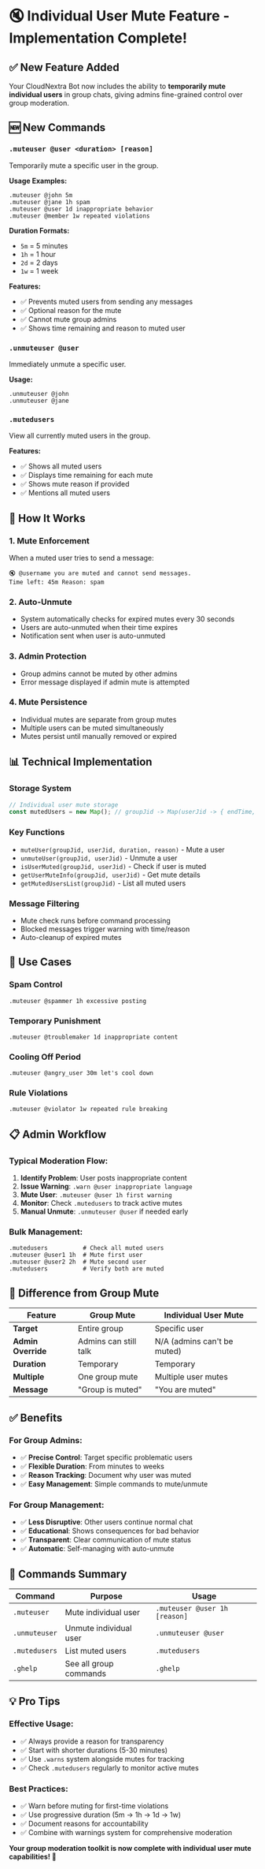 # 🔇 Individual User Mute Feature - Implementation Complete!

## ✅ New Feature Added

Your CloudNextra Bot now includes the ability to **temporarily mute individual users** in group chats, giving admins fine-grained control over group moderation.

## 🆕 New Commands

### **`.muteuser @user <duration> [reason]`**
Temporarily mute a specific user in the group.

**Usage Examples:**
```
.muteuser @john 5m
.muteuser @jane 1h spam
.muteuser @user 1d inappropriate behavior
.muteuser @member 1w repeated violations
```

**Duration Formats:**
- `5m` = 5 minutes
- `1h` = 1 hour  
- `2d` = 2 days
- `1w` = 1 week

**Features:**
- ✅ Prevents muted users from sending any messages
- ✅ Optional reason for the mute
- ✅ Cannot mute group admins
- ✅ Shows time remaining and reason to muted user

### **`.unmuteuser @user`**
Immediately unmute a specific user.

**Usage:**
```
.unmuteuser @john
.unmuteuser @jane
```

### **`.mutedusers`**
View all currently muted users in the group.

**Features:**
- ✅ Shows all muted users
- ✅ Displays time remaining for each mute
- ✅ Shows mute reason if provided
- ✅ Mentions all muted users

## 🔧 How It Works

### **1. Mute Enforcement**
When a muted user tries to send a message:
```
🔇 @username you are muted and cannot send messages. 
Time left: 45m Reason: spam
```

### **2. Auto-Unmute**
- System automatically checks for expired mutes every 30 seconds
- Users are auto-unmuted when their time expires
- Notification sent when user is auto-unmuted

### **3. Admin Protection**
- Group admins cannot be muted by other admins
- Error message displayed if admin mute is attempted

### **4. Mute Persistence**
- Individual mutes are separate from group mutes
- Multiple users can be muted simultaneously
- Mutes persist until manually removed or expired

## 📊 Technical Implementation

### **Storage System**
```javascript
// Individual user mute storage
const mutedUsers = new Map(); // groupJid -> Map(userJid -> { endTime, reason })
```

### **Key Functions**
- `muteUser(groupJid, userJid, duration, reason)` - Mute a user
- `unmuteUser(groupJid, userJid)` - Unmute a user
- `isUserMuted(groupJid, userJid)` - Check if user is muted
- `getUserMuteInfo(groupJid, userJid)` - Get mute details
- `getMutedUsersList(groupJid)` - List all muted users

### **Message Filtering**
- Mute check runs before command processing
- Blocked messages trigger warning with time/reason
- Auto-cleanup of expired mutes

## 🎯 Use Cases

### **Spam Control**
```
.muteuser @spammer 1h excessive posting
```

### **Temporary Punishment**
```
.muteuser @troublemaker 1d inappropriate content
```

### **Cooling Off Period**
```
.muteuser @angry_user 30m let's cool down
```

### **Rule Violations**
```
.muteuser @violator 1w repeated rule breaking
```

## 📋 Admin Workflow

### **Typical Moderation Flow:**
1. **Identify Problem**: User posts inappropriate content
2. **Issue Warning**: `.warn @user inappropriate language`
3. **Mute User**: `.muteuser @user 1h first warning`
4. **Monitor**: Check `.mutedusers` to track active mutes
5. **Manual Unmute**: `.unmuteuser @user` if needed early

### **Bulk Management:**
```
.mutedusers          # Check all muted users
.muteuser @user1 1h  # Mute first user
.muteuser @user2 2h  # Mute second user
.mutedusers          # Verify both are muted
```

## 🔄 Difference from Group Mute

| Feature | Group Mute | Individual User Mute |
|---------|------------|---------------------|
| **Target** | Entire group | Specific user |
| **Admin Override** | Admins can still talk | N/A (admins can't be muted) |
| **Duration** | Temporary | Temporary |
| **Multiple** | One group mute | Multiple user mutes |
| **Message** | "Group is muted" | "You are muted" |

## ✅ Benefits

### **For Group Admins:**
- ✅ **Precise Control**: Target specific problematic users
- ✅ **Flexible Duration**: From minutes to weeks
- ✅ **Reason Tracking**: Document why user was muted
- ✅ **Easy Management**: Simple commands to mute/unmute

### **For Group Management:**
- ✅ **Less Disruptive**: Other users continue normal chat
- ✅ **Educational**: Shows consequences for bad behavior
- ✅ **Transparent**: Clear communication of mute status
- ✅ **Automatic**: Self-managing with auto-unmute

## 🚀 Commands Summary

| Command | Purpose | Usage |
|---------|---------|-------|
| `.muteuser` | Mute individual user | `.muteuser @user 1h [reason]` |
| `.unmuteuser` | Unmute individual user | `.unmuteuser @user` |
| `.mutedusers` | List muted users | `.mutedusers` |
| `.ghelp` | See all group commands | `.ghelp` |

## 💡 Pro Tips

### **Effective Usage:**
- ✅ Always provide a reason for transparency
- ✅ Start with shorter durations (5-30 minutes)
- ✅ Use `.warns` system alongside mutes for tracking
- ✅ Check `.mutedusers` regularly to monitor active mutes

### **Best Practices:**
- ✅ Warn before muting for first-time violations
- ✅ Use progressive duration (5m → 1h → 1d → 1w)
- ✅ Document reasons for accountability
- ✅ Combine with warnings system for comprehensive moderation

**Your group moderation toolkit is now complete with individual user mute capabilities! 🎉**

